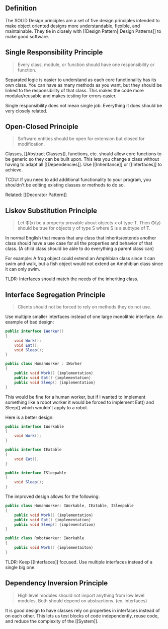## Definition
The SOLID Design principles are a set of five design principles intended to make object oriented designs more understandable, flexible, and maintainable. They tie in closely with [[Design Pattern||Design Patterns]] to make good software.

## Single Responsibility Principle
>Every class, module, or function should have one responsibility or function.

Separated logic is easier to understand as each core functionality has its own class. You can have as many methods as you want, but they should be linked to the responsibility of that class. This makes the code more modular/reusable and makes testing for errors easier.

Single responsibility does not mean single job. Everything it does should be very closely related.

## Open-Closed Principle
>Software entities should be open for extension but closed for modification.

Classes, [[Abstract Classes]], functions, etc. should allow core functions to be generic so they can be built upon. This lets you change a class without having to adapt all [[Dependencies]]. Use [[Inheritance]] or [[Interfaces]] to achieve.

TCDU: If you need to add additional functionality to your program, you shouldn't be editing existing classes or methods to do so.

Related: [[Decorator Pattern]]
## Liskov Substitution Principle
>Let Φ(x) be a property provable about objects x of type T. Then Φ(y) should be true for objects y of type S where S is a subtype of T.

In normal English that means that any class that inherits/extends another class should have a use case for all the properties and behavior of that class. (A child class should be able to do everything a parent class can)

For example: A frog object could extend an Amphibian class since it can swim and walk, but a fish object would not extend an Amphibian class since it can only swim.

TLDR: Interfaces should match the needs of the inheriting class.

## Interface Segregation Principle
>Clients should not be forced to rely on methods they do not use.

Use multiple smaller interfaces instead of one large monolithic interface.
An example of bad design:
```c#
public interface IWorker() 
{
	void Work();
	void Eat();
	void Sleep();
}

public class HumanWorker : IWorker
{
	public void Work() {implementation}
	public void Eat() {implementation}
	public void Sleep() {implementation}
}
```
This would be fine for a human worker, but if I wanted to implement something like a robot worker it would be forced to implement Eat() and Sleep() which wouldn't apply to a robot.

Here is a better design:
```c#
public interface IWorkable
{
	void Work();
}

public interface IEatable
{
	void Eat();
}

public interface ISleepable
{
	void Sleep();
}
```
The improved design allows for the following:
```C#
public class HumanWorker: IWorkable, IEatable, ISleepable
{
	public void Work() {implementation}
	public void Eat() {implementation}
	public void Sleep() {implementation}
}

public class RobotWorker: IWorkable
{
	public void Work() {implementaiton}
}
```

TLDR: Keep [[Interfaces]] focused. Use multiple interfaces instead of a single big one.
## **Dependency Inversion Principle**

>High level modules should not import anything from low level modules. Both should depend on abstractions. (ex. interfaces)

It is good design to have classes rely on properties in interfaces instead of on each other. This lets us test blocks of code independently, reuse code, and reduce the complexity of the [[System]].

